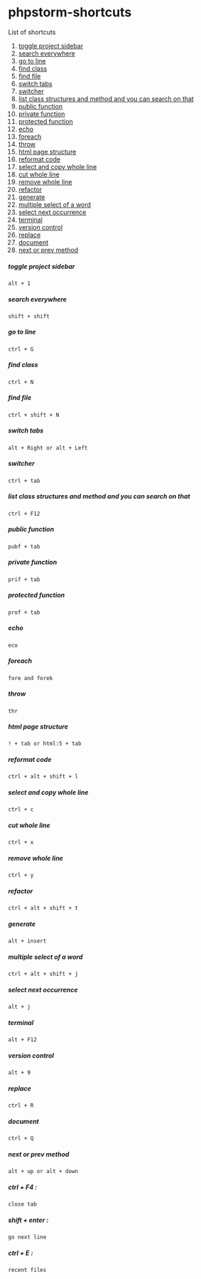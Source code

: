 # phpstorm-shortcuts

List of shortcuts

1. [toggle project sidebar](#toggle-project-sidebar)
1. [search everywhere](#search-everywhere)
1. [go to line](#go-to-line)
1. [find class](#find-class)
1. [find file](#find-file)
1. [switch tabs](#switch-tabs)
1. [switcher](#switcher)
1. [list class structures and method and you can search on that](#list-class-structures-and-method-and-you-can-search-on-that)
1. [public function](#public-function)
1. [private function](#private-function)
1. [protected function](#protected-function)
1. [echo](#echo)
1. [foreach](#foreach)
1. [throw](#throw)
1. [html page structure](#html-page-structure)
1. [reformat code](#reformat-code)
1. [select and copy whole line](#select-and-copy-whole-eline)
1. [cut whole line](#cut-whole-line)
1. [remove whole line](#remove-whole-line)
1. [refactor](#refactor)
1. [generate](#generate)
1. [multiple select of a word](#multiple-select-of-a-word)
1. [select next occurrence](#select-next-occurrence)
1. [terminal](#terminal)
1. [version control](#version-control)
1. [replace](#replace)
1. [document](#document)
1. [next or prev method](#next-or-prev-method)


##### toggle project sidebar

```
alt + 1
```

##### search everywhere
 
```
shift + shift
```

##### go to line

```
ctrl + G
```

##### find class
 
```
ctrl + N
```

##### find file
 
```
ctrl + shift + N
```

##### switch tabs
 
```
alt + Right or alt + Left
```

##### switcher
 
```
ctrl + tab
```

##### list class structures and method and you can search on that
 
```
ctrl + F12
```

##### public function
 
```
pubf + tab
```

##### private function
 
```
prif + tab
```

##### protected function
 
```
prof + tab
```

##### echo
 
```
eco
```

##### foreach
 
```
fore and forek
```

##### throw
 
```
thr
```
  
##### html page structure
 
```
! + tab or html:5 + tab
```

##### reformat code
 
```
ctrl + alt + shift + l
```

##### select and copy whole line
 
```
ctrl + c
```

##### cut whole line
 
```
ctrl + x
```


##### remove whole line
 
```
ctrl + y
```

##### refactor
 
```
ctrl + alt + shift + t
```

##### generate
 
```
alt + insert
```

##### multiple select of a word
 
```
ctrl + alt + shift + j
```

##### select next occurrence
 
```
alt + j
```

##### terminal
 
```
alt + F12
```

##### version control
 
```
alt + 9
```

##### replace
 
```
ctrl + R
```

##### document
 
```
ctrl + Q
```


##### next or prev method
 
```
alt + up or alt + down
```

##### ctrl + F4 :
 
```
close tab
```

##### shift + enter :
 
```
go next line
```

##### ctrl + E :
 
```
recent files
```
